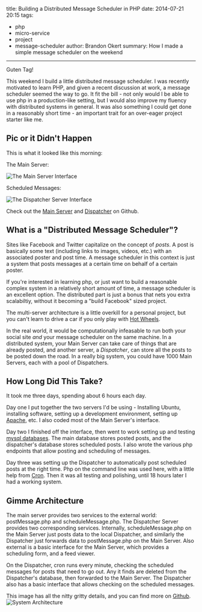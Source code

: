 title: Building a Distributed Message Scheduler in PHP
date: 2014-07-21 20:15
tags:
  - php
  - micro-service
  - project
  - message-scheduler
author: Brandon Okert
summary: How I made a simple message scheduler on the weekend
---

Guten Tag!

This weekend I build a little distributed message scheduler. I was recently motivated to learn PHP, and given a recent discussion at work, a message scheduler seemed the way to go. It fit the bill - not only would I be able to use php in a production-like setting, but I would also improve my fluency with distributed systems in general. It was also something I could get done in a reasonably short time - an important trait for an over-eager project starter like me.

## Pic or it Didn't Happen

This is what it looked like this morning:

The Main Server:

![The Main Server Interface](/img/PHPMessageScheduler/MainInterface.png)

Scheduled Messages:

![The Dispatcher Server Interface](/img/PHPMessageScheduler/DispatcherInterface.png)

Check out the [Main Server](https://github.com/bcokert/psched-main) and [Dispatcher](https://github.com/bcokert/psched-dispatcher) on Github.

## What is a "Distributed Message Scheduler"?
Sites like Facebook and Twitter capitalize on the concept of _posts_. A post is basically some text (including links to images, videos, etc.) with an associated poster and post time. A message scheduler in this context is just a system that posts messages at a certain time on behalf of a certain poster.

If you're interested in learning php, or just want to build a reasonable complex system in a relatively short amount of time, a message scheduler is an excellent option. The distributed part is just a bonus that nets you extra scalabiltiy, without it becoming a "build Facebook" sized project.

The multi-server architecture is a little overkill for a personal project, but you can't learn to drive a car if you only play with [Hot Wheels](http://en.wikipedia.org/wiki/Hot_Wheels).

In the real world, it would be computationally infeasable to run both your social site _and_ your message scheduler on the same machine. In a distributed system, your Main Server can take care of things that are already posted, and another server, a _Dispatcher_, can store all the posts to be posted down the road. In a really big system, you could have 1000 Main Servers, each with a pool of Dispatchers.

## How Long Did This Take?
It took me three days, spending about 6 hours each day.

Day one I put together the two servers I'd be using - Installing Ubuntu, installing software, setting up a development environment, setting up [Apache](http://en.wikipedia.org/wiki/Apache_HTTP_Server), etc. I also coded most of the Main Server's interface.

Day two I finished off the interface, then went to work setting up and testing [mysql databases](http://en.wikipedia.org/wiki/MySQL). The main database stores posted posts, and the dispatcher's database stores scheduled posts. I also wrote the various php endpoints that allow posting and scheduling of messages.

Day three was setting up the Dispatcher to automatically post scheduled posts at the right time. Php on the command line was used here, with a little help from [Cron](http://en.wikipedia.org/wiki/Cron). Then it was all testing and polishing, until 18 hours later I had a working system.

## Gimme Architecture
The main server provides two services to the external world: postMessage.php and scheduleMessage.php. The Dispatcher Server provides two corresponding services. Internally, scheduleMessage.php on the Main Server just posts data to the local Dispatcher, and similarly the Dispatcher just forwards data to postMessage.php on the Main Server. Also external is a basic interface for the Main Server, which provides a scheduling form, and a feed viewer.

On the Dispatcher, cron runs every minute, checking the scheduled messages for posts that need to go out. Any it finds are deleted from the Dispatcher's database, then forwarded to the Main Server. The Dispatcher also has a basic interface that allows checking on the scheduled messages.

This image has all the nitty gritty details, and you can find more on [Github](https://github.com/bcokert).
![System Architecture](/img/PHPMessageScheduler/PschedArchitecture.jpg)
